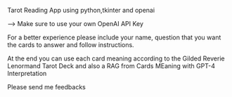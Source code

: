 Tarot Reading App using python,tkinter and openai

--> Make sure to use your own OpenAI API Key

For a better experience please include your name, question that you want the cards to answer and follow instructions.

At the end you can use each card meaning according to the Gilded Reverie Lenormand Tarot Deck and also a RAG from Cards MEaning with GPT-4 Interpretation

Please send me feedbacks
